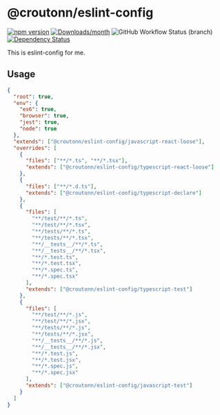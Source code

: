 # @croutonn/eslint-config

[![npm version](https://img.shields.io/npm/v/@croutonn/eslint-config.svg)](https://www.npmjs.com/package/@croutonn/eslint-config)
[![Downloads/month](https://img.shields.io/npm/dm/@croutonn/eslint-config.svg)](http://www.npmtrends.com/@croutonn/eslint-config)
![GitHub Workflow Status (branch)](https://img.shields.io/github/workflow/status/croutonn/eslint-config/CI/main)
[![Dependency Status](https://david-dm.org/croutonn/eslint-config.svg)](https://david-dm.org/croutonn/eslint-config)

This is eslint-config for me.

## Usage

```json
{
  "root": true,
  "env": {
    "es6": true,
    "browser": true,
    "jest": true,
    "node": true
  },
  "extends": ["@croutonn/eslint-config/javascript-react-loose"],
  "overrides": [
    {
      "files": ["**/*.ts", "**/*.tsx"],
      "extends": ["@croutonn/eslint-config/typescript-react-loose"]
    },
    {
      "files": ["**/*.d.ts"],
      "extends": ["@croutonn/eslint-config/typescript-declare"]
    },
    {
      "files": [
        "**/test/**/*.ts",
        "**/test/**/*.tsx",
        "**/tests/**/*.ts",
        "**/tests/**/*.tsx",
        "**/__tests__/**/*.ts",
        "**/__tests__/**/*.tsx",
        "**/*.test.ts",
        "**/*.test.tsx",
        "**/*.spec.ts",
        "**/*.spec.tsx"
      ],
      "extends": ["@croutonn/eslint-config/typescript-test"]
    },
    {
      "files": [
        "**/test/**/*.js",
        "**/test/**/*.jsx",
        "**/tests/**/*.js",
        "**/tests/**/*.jsx",
        "**/__tests__/**/*.js",
        "**/__tests__/**/*.jsx",
        "**/*.test.js",
        "**/*.test.jsx",
        "**/*.spec.js",
        "**/*.spec.jsx"
      ],
      "extends": ["@croutonn/eslint-config/javascript-test"]
    }
  ]
}
```
